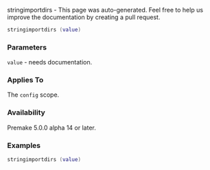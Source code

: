 stringimportdirs - This page was auto-generated. Feel free to help us improve the documentation by creating a pull request.

```lua
stringimportdirs (value)
```

### Parameters ###

`value` - needs documentation.

### Applies To ###

The `config` scope.

### Availability ###

Premake 5.0.0 alpha 14 or later.

### Examples ###

```lua
stringimportdirs (value)
```

